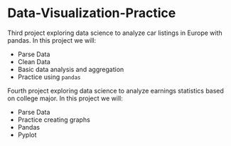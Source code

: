 # Data-Visualization-Practice

Third project exploring data science to analyze car listings in Europe with pandas. In this project we will:
- Parse Data
- Clean Data
- Basic data analysis and aggregation
- Practice using `pandas`

Fourth project exploring data science to analyze earnings statistics based on college major. In this project we will: 
- Parse Data
- Practice creating graphs
- Pandas
- Pyplot
